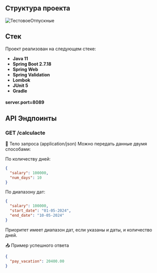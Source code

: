 
## Структура проекта

![ТестовоеОтпускные](https://github.com/user-attachments/assets/a9e8b847-0682-4ceb-81df-d793c5687760)

## Стек

Проект реализован на следующем стеке:
- **Java 11**
- **Spring Boot 2.7.18**
- **Spring Web**
- **Spring Validation**
- **Lombok**
- **JUnit 5**
- **Gradle**

#### server.port=8089

## API Эндпоинты
### GET /calculacte

🔸 Тело запроса (application/json)
Можно передать данные двумя способами:

По количеству дней:
```json
{
  "salary": 100000,
  "num_days": 10
}
```

По диапазону дат:
```json
{
  "salary": 100000,
  "start_date": "01-05-2024",
  "end_date": "10-05-2024"
}
```
Приоритет имеет диапазон дат, если указаны и даты, и количество дней.

📤 Пример успешного ответа
```json
{
  "pay_vacation": 20400.00
}
```
